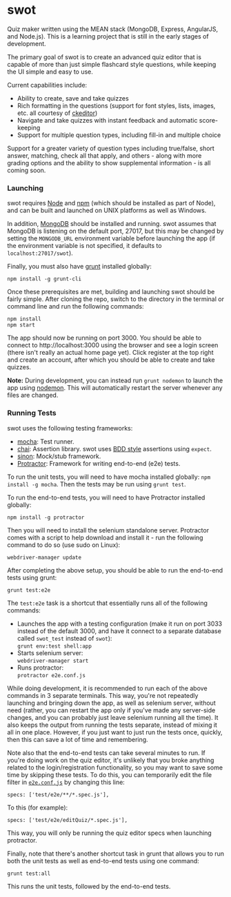# swot

Quiz maker written using the MEAN stack (MongoDB, Express, AngularJS, and Node.js). This is a learning project that is still in the early stages of development.

The primary goal of swot is to create an advanced quiz editor that is capable of more than just simple flashcard style questions, while keeping the UI simple and easy to use.

Current capabilities include:

- Ability to create, save and take quizzes
- Rich formatting in the questions (support for font styles, lists, images, etc. all courtesy of [ckeditor](http://ckeditor.com/))
- Navigate and take quizzes with instant feedback and automatic score-keeping
- Support for multiple question types, including fill-in and multiple choice

Support for a greater variety of question types including true/false, short answer, matching, check all that apply, and others - along with more grading options and the ability to show supplemental information - is all coming soon.

### Launching

swot requires [Node](http://nodejs.org/) and [npm](http://npmjs.org/) (which should be installed as part of Node), and can be built and launched on UNIX platforms as well as Windows.

In addition, [MongoDB](http://www.mongodb.org/) should be installed and running.  swot assumes that MongoDB is listening on the default port, 27017, but this may be changed by setting the `MONGODB_URL` environment variable before launching the app (if the environment variable is not specified, it defaults to `localhost:27017/swot`).

Finally, you must also have [grunt](http://gruntjs.com/) installed globally:

```
npm install -g grunt-cli
```

Once these prerequisites are met, building and launching swot should be fairly simple. After cloning the repo, switch to the directory in the terminal or command line and run the following commands:

    npm install
    npm start

The app should now be running on port 3000.  You should be able to connect to http://localhost:3000 using the browser and see a login screen (there isn't really an actual home page yet). Click register at the top right and create an account, after which you should be able to create and take quizzes.

**Note:** During development, you can instead run `grunt nodemon` to launch the app using [nodemon](https://github.com/remy/nodemon). This will automatically restart the server whenever any files are changed.


### Running Tests

swot uses the following testing frameworks:

- [mocha](http://visionmedia.github.io/mocha/): Test runner.
- [chai](http://chaijs.com/): Assertion library. swot uses [BDD style](http://chaijs.com/api/bdd/) assertions using `expect`.
- [sinon](): Mock/stub framework.
- [Protractor](https://github.com/angular/protractor): Framework for writing end-to-end (e2e) tests.

To run the unit tests, you will need to have mocha installed globally: `npm install -g mocha`. Then the tests may be run using `grunt test`.

To run the end-to-end tests, you will need to have Protractor installed globally:

    npm install -g protractor

Then you will need to install the selenium standalone server. Protractor comes with a script to help download and install it - run the following command to do so (use sudo on Linux):

    webdriver-manager update

After completing the above setup, you should be able to run the end-to-end tests using grunt:

    grunt test:e2e

The `test:e2e` task is a shortcut that essentially runs all of the following commands:

- Launches the app with a testing configuration (make it run on port 3033 instead of the default 3000, and have it connect to a separate database called `swot_test` instead of `swot`):  
  `grunt env:test shell:app`
- Starts selenium server:  
  `webdriver-manager start`
- Runs protractor:  
  `protractor e2e.conf.js`

While doing development, it is recommended to run each of the above commands in 3 separate terminals.  This way, you're not repeatedly launching and bringing down the app, as well as selenium server, without need (rather, you can restart the app only if you've made any server-side changes, and you can probably just leave selenium running all the time). It also keeps the output from running the tests separate, instead of mixing it all in one place.  However, if you just want to just run the tests once, quickly, then this can save a lot of time and remembering.

Note also that the end-to-end tests can take several minutes to run. If you're doing work on the quiz editor, it's unlikely that you broke anything related to the login/registration functionality, so you may want to save some time by skipping these tests. To do this, you can temporarily edit the file filter in [`e2e.conf.js`](https://github.com/sergkr/swot/blob/master/e2e.conf.js) by changing this line:

    specs: ['test/e2e/**/*.spec.js'],

To this (for example):

    specs: ['test/e2e/editQuiz/*.spec.js'],

This way, you will only be running the quiz editor specs when launching protractor.

Finally, note that there's another shortcut task in grunt that allows you to run both the unit tests as well as end-to-end tests using one command:

`grunt test:all`

This runs the unit tests, followed by the end-to-end tests.
